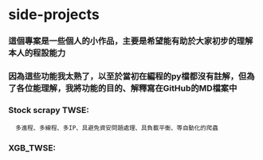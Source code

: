 # side-projects
### 這個專案是一些個人的小作品，主要是希望能有助於大家初步的理解本人的程設能力
### 因為這些功能我太熟了，以至於當初在編程的py檔都沒有註解，但為了各位能理解，我將功能的目的、解釋寫在GitHub的MD檔案中

### Stock scrapy TWSE: 
      多進程、多線程、多IP、具避免資安問題處理、具負載平衡、等自動化的爬蟲

### XGB_TWSE: 
      
